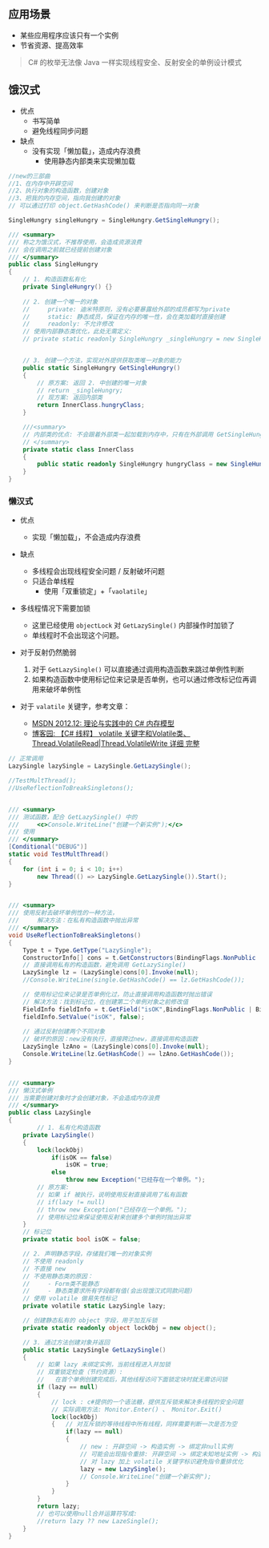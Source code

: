 ## 应用场景
- 某些应用程序应该只有一个实例
- 节省资源、提高效率

> C# 的枚举无法像 Java 一样实现线程安全、反射安全的单例设计模式

## 饿汉式
- 优点
    - 书写简单
    - 避免线程同步问题
- 缺点
    - 没有实现「懒加载」，造成内存浪费
        - 使用静态内部类来实现懒加载

```cs
//new的三部曲
//1、在内存中开辟空间
//2、执行对象的构造函数，创建对象
//3、把我的内存空间，指向我创建的对象
// 可以通过打印 object.GetHashCode() 来判断是否指向同一对象

SingleHungry singleHungry = SingleHungry.GetSingleHungry();

/// <summary>
/// 称之为饿汉式，不推荐使用，会造成资源浪费
/// 会在调用之前就已经提前创建对象
/// </summary>
public class SingleHungry
{
	// 1. 构造函数私有化
	private SingleHungry() {}
	
	// 2. 创建一个唯一的对象
	//     private: 迪米特原则，没有必要暴露给外部的成员都写为private
	//     static: 静态成员，保证在内存的唯一性，会在类加载时直接创建
	//     readonly: 不允许修改
    // 使用内部静态类优化，此处无需定义:
	// private static readonly SingleHungry _singleHungry = new SingleHungry();


	// 3. 创建一个方法，实现对外提供获取类唯一对象的能力
	public static SingleHungry GetSingleHungry()
	{
        // 原方案: 返回 2. 中创建的唯一对象
		// return _singleHungry;
        // 现方案: 返回内部类
        return InnerClass.hungryClass;
	}

    ///<summary>
    // 内部类的优点: 不会跟着外部类一起加载到内存中，只有在外部调用 GetSingleHungry() 时才会加载，但是仍然是多线程不安全/反射危险的
    // </summary>
    private static class InnerClass
    {
        public static readonly SingleHungry hungryClass = new SingleHungry();
    }
}
```

### 懒汉式
- 优点
    - 实现「懒加载」，不会造成内存浪费
- 缺点
    - 多线程会出现线程安全问题 / 反射破坏问题
    - 只适合单线程
        - 使用「双重锁定」+「`vaolatile`」

- 多线程情况下需要加锁
    - 这里已经使用 `objectLock` 对 `GetLazySingle()` 内部操作时加锁了
    - 单线程时不会出现这个问题。
- 对于反射仍然脆弱
    1. 对于 `GetLazySingle()` 可以直接通过调用构造函数来跳过单例性判断
    2. 如果构造函数中使用标记位来记录是否单例，也可以通过修改标记位再调用来破坏单例性

- 对于 `valatile` 关键字，参考文章：
    - [MSDN 2012.12: 理论与实践中的 C# 内存模型](https://learn.microsoft.com/zh-cn/archive/msdn-magazine/2012/december/csharp-the-csharp-memory-model-in-theory-and-practice)
    - [博客园: 【C# 线程】 volatile 关键字和Volatile类、Thread.VolatileRead|Thread.VolatileWrite 详细 完整](https://www.cnblogs.com/cdaniu/p/15734140.html)

```cs
// 正常调用
LazySingle lazySingle = LazySingle.GetLazySingle();

//TestMultThread();
//UseReflectionToBreakSingletons();


/// <summary>
/// 测试函数，配合 GetLazySingle() 中的 
/// 	<c>Console.WriteLine("创建一个新实例");</c>
/// 使用
/// </summary>
[Conditional("DEBUG")]
static void TestMultThread()
{
	for (int i = 0; i < 10; i++)
		new Thread(() => LazySingle.GetLazySingle()).Start();
}


/// <summary>
/// 使用反射去破坏单例性的一种方法，
/// 	解决方法：在私有构造函数中抛出异常
/// </summary>
void UseReflectionToBreakSingletons()
{
	Type t = Type.GetType("LazySingle");
	ConstructorInfo[] cons = t.GetConstructors(BindingFlags.NonPublic | BindingFlags.Instance);
	// 直接调用私有的构造函数，避免调用 GetLazySingle()
	LazySingle lz = (LazySingle)cons[0].Invoke(null);
	//Console.WriteLine(single.GetHashCode() == lz.GetHashCode());

	// 使用标记位来记录是否单例化过，防止直接调用构造函数时抛出错误
	// 解决方法：找到标记位，在创建第二个单例对象之前修改值
	FieldInfo fieldInfo = t.GetField("isOK",BindingFlags.NonPublic | BindingFlags.Static);
	fieldInfo.SetValue("isOK", false);
	
	// 通过反射创建两个不同对象
	// 破坏的原因：new没有执行，直接跨过new，直接调用构造函数
	LazySingle lzAno = (LazySingle)cons[0].Invoke(null);
	Console.WriteLine(lz.GetHashCode() == lzAno.GetHashCode());
}


/// <summary>
/// 懒汉式单例
/// 当需要创建对象时才会创建对象，不会造成内存浪费
/// </summary>
public class LazySingle
{
		// 1. 私有化构造函数
	private LazySingle() 
	{
		lock(lockObj)
			if(isOK == false)
				isOK = true;
			else
				throw new Exception("已经存在一个单例。");
		// 原方案:
		// 如果 if 被执行，说明使用反射直接调用了私有函数
		// if(lazy != null)
		// throw new Exception("已经存在一个单例。");
		// 使用标记位来保证使用反射来创建多个单例时抛出异常
	}
	// 标记位
	private static bool isOK = false;

	// 2. 声明静态字段，存储我们唯一的对象实例
	// 不使用 readonly
	// 不直接 new
	// 不使用静态类的原因：
	//     - Form类不能静态
	//     - 静态类要求所有字段都有值(会出现饿汉式同款问题)
    // 使用 volatile 做易失性标记
	private volatile static LazySingle lazy;

	// 创建静态私有的 object 字段，用于加互斥锁
	private static readonly object lockObj = new object();	

	// 3. 通过方法创建对象并返回
	public static LazySingle GetLazySingle()
	{   
        // 如果 lazy 未绑定实例，当前线程进入并加锁
        // 双重锁定检查（节约资源）:
        //   在首个单例创建完成后，其他线程访问下面锁定块时就无需访问锁
		if (lazy == null)
		{	
            // lock : c#提供的一个语法糖，提供互斥锁来解决多线程的安全问题
            // 实际调用方法: Monitor.Enter() 、 Monitor.Exit() 
			lock(lockObj)
			{   // 对互斥锁的等待线程中所有线程，同样需要判断一次是否为空
                if(lazy == null)
                {   
                    // new : 开辟空间 -> 构造实例 -> 绑定非null实例
                    // 可能会出现指令重排: 开辟空间 -> 绑定未知地址实例 -> 构造实例
                    // 对 lazy 加上 volatile 关键字标识避免指令重排优化
                    lazy = new LazySingle();
                    // Console.WriteLine("创建一个新实例");
                }
			}
		}
		return lazy;
		// 也可以使用null合并运算符写成:
		//return lazy ?? new LazeSingle();
	}
}
```
